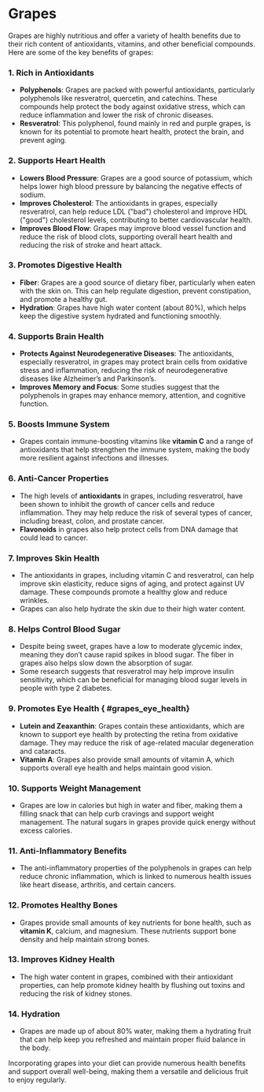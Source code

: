 # Grapes

Grapes are highly nutritious and offer a variety of health benefits due to their rich content of antioxidants, vitamins, and other beneficial compounds. Here are some of the key benefits of grapes:

### 1. Rich in Antioxidants
   - **Polyphenols**: Grapes are packed with powerful antioxidants, particularly polyphenols like resveratrol, quercetin, and catechins. These compounds help protect the body against oxidative stress, which can reduce inflammation and lower the risk of chronic diseases.
   - **Resveratrol**: This polyphenol, found mainly in red and purple grapes, is known for its potential to promote heart health, protect the brain, and prevent aging.

### 2. Supports Heart Health
   - **Lowers Blood Pressure**: Grapes are a good source of potassium, which helps lower high blood pressure by balancing the negative effects of sodium.
   - **Improves Cholesterol**: The antioxidants in grapes, especially resveratrol, can help reduce LDL ("bad") cholesterol and improve HDL ("good") cholesterol levels, contributing to better cardiovascular health.
   - **Improves Blood Flow**: Grapes may improve blood vessel function and reduce the risk of blood clots, supporting overall heart health and reducing the risk of stroke and heart attack.

### 3. Promotes Digestive Health
   - **Fiber**: Grapes are a good source of dietary fiber, particularly when eaten with the skin on. This can help regulate digestion, prevent constipation, and promote a healthy gut.
   - **Hydration**: Grapes have high water content (about 80%), which helps keep the digestive system hydrated and functioning smoothly.

### 4. Supports Brain Health
   - **Protects Against Neurodegenerative Diseases**: The antioxidants, especially resveratrol, in grapes may protect brain cells from oxidative stress and inflammation, reducing the risk of neurodegenerative diseases like Alzheimer’s and Parkinson’s.
   - **Improves Memory and Focus**: Some studies suggest that the polyphenols in grapes may enhance memory, attention, and cognitive function.

### 5. Boosts Immune System
   - Grapes contain immune-boosting vitamins like **vitamin C** and a range of antioxidants that help strengthen the immune system, making the body more resilient against infections and illnesses.

### 6. Anti-Cancer Properties
   - The high levels of **antioxidants** in grapes, including resveratrol, have been shown to inhibit the growth of cancer cells and reduce inflammation. They may help reduce the risk of several types of cancer, including breast, colon, and prostate cancer.
   - **Flavonoids** in grapes also help protect cells from DNA damage that could lead to cancer.

### 7. Improves Skin Health
   - The antioxidants in grapes, including vitamin C and resveratrol, can help improve skin elasticity, reduce signs of aging, and protect against UV damage. These compounds promote a healthy glow and reduce wrinkles.
   - Grapes can also help hydrate the skin due to their high water content.

### 8. Helps Control Blood Sugar
   - Despite being sweet, grapes have a low to moderate glycemic index, meaning they don’t cause rapid spikes in blood sugar. The fiber in grapes also helps slow down the absorption of sugar.
   - Some research suggests that resveratrol may help improve insulin sensitivity, which can be beneficial for managing blood sugar levels in people with type 2 diabetes.

### 9. Promotes Eye Health { #grapes_eye_health}
   - **Lutein and Zeaxanthin**: Grapes contain these antioxidants, which are known to support eye health by protecting the retina from oxidative damage. They may reduce the risk of age-related macular degeneration and cataracts.
   - **Vitamin A**: Grapes also provide small amounts of vitamin A, which supports overall eye health and helps maintain good vision.

### 10. Supports Weight Management
   - Grapes are low in calories but high in water and fiber, making them a filling snack that can help curb cravings and support weight management. The natural sugars in grapes provide quick energy without excess calories.

### 11. Anti-Inflammatory Benefits
   - The anti-inflammatory properties of the polyphenols in grapes can help reduce chronic inflammation, which is linked to numerous health issues like heart disease, arthritis, and certain cancers.

### 12. Promotes Healthy Bones
   - Grapes provide small amounts of key nutrients for bone health, such as **vitamin K**, calcium, and magnesium. These nutrients support bone density and help maintain strong bones.

### 13. Improves Kidney Health
   - The high water content in grapes, combined with their antioxidant properties, can help promote kidney health by flushing out toxins and reducing the risk of kidney stones.

### 14. Hydration
   - Grapes are made up of about 80% water, making them a hydrating fruit that can help keep you refreshed and maintain proper fluid balance in the body.

Incorporating grapes into your diet can provide numerous health benefits and support overall well-being, making them a versatile and delicious fruit to enjoy regularly.
